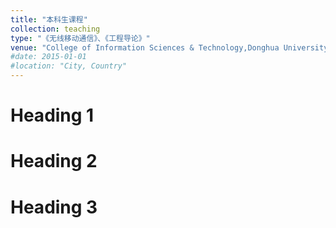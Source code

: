 ```yaml
---
title: "本科生课程"
collection: teaching
type: "《无线移动通信》、《工程导论》"
venue: "College of Information Sciences & Technology,Donghua University"
#date: 2015-01-01
#location: "City, Country"
---
```


Heading 1
======

Heading 2
======

Heading 3
======
